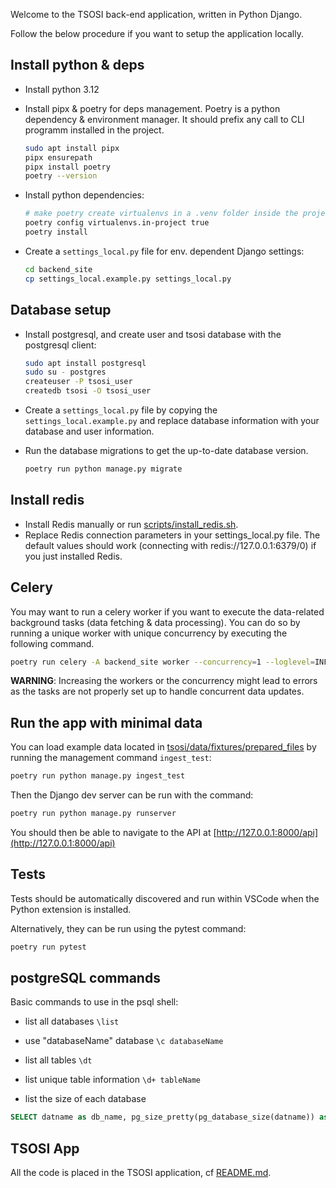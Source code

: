 

Welcome to the TSOSI back-end application, written in Python Django.

Follow the below procedure if you want to setup the application locally.

## Install python & deps

* Install python 3.12

* Install pipx & poetry for deps management. Poetry is a python dependency & environment manager. It should prefix any call to CLI programm installed in the project. 
    ```bash
    sudo apt install pipx
    pipx ensurepath
    pipx install poetry
    poetry --version
    ```

* Install python dependencies:
    ```bash
    # make poetry create virtualenvs in a .venv folder inside the project folder
    poetry config virtualenvs.in-project true
    poetry install
    ```

* Create a `settings_local.py` file for env. dependent Django settings:
    ```bash
    cd backend_site
    cp settings_local.example.py settings_local.py
    ```

## Database setup
* Install postgresql, and create user and tsosi database with the postgresql client:
    ```bash
    sudo apt install postgresql
    sudo su - postgres
    createuser -P tsosi_user
    createdb tsosi -O tsosi_user
    ```
* Create a `settings_local.py` file by copying the `settings_local.example.py` and replace database information with your database and user information.

* Run the database migrations to get the up-to-date database version.
    ```bash
    poetry run python manage.py migrate
    ```

## Install redis

* Install Redis manually or run [scripts/install_redis.sh](/scripts/install_redis.sh).
* Replace Redis connection parameters in your settings_local.py file. The default values should work (connecting with redis://127.0.0.1:6379/0) if you just installed Redis. 

## Celery

You may want to run a celery worker if you want to execute the data-related background tasks (data fetching & data processing).
You can do so by running a unique worker with unique concurrency by executing the following command.

```bash
poetry run celery -A backend_site worker --concurrency=1 --loglevel=INFO
```

**WARNING**: Increasing the workers or the concurrency might lead to errors as the tasks are not properly set up to handle concurrent data updates.

## Run the app with minimal data

You can load example data located in [tsosi/data/fixtures/prepared_files](./tsosi/data/fixtures/prepared_files/) by running the management command `ingest_test`:

```bash
poetry run python manage.py ingest_test
```

Then the Django dev server can be run with the command:

```bash
poetry run python manage.py runserver
```

You should then be able to navigate to the API at [http://127.0.0.1:8000/api](http://127.0.0.1:8000/api)

## Tests

Tests should be automatically discovered and run within VSCode when the Python extension is installed.

Alternatively, they can be run using the pytest command:
```bash
poetry run pytest
```

## postgreSQL commands

Basic commands to use in the psql shell:

* list all databases `\list`

* use "databaseName" database `\c databaseName`

* list all tables `\dt`

* list unique table information `\d+ tableName`

* list the size of each database
```sql
SELECT datname as db_name, pg_size_pretty(pg_database_size(datname)) as db_usage FROM pg_database;
```


## TSOSI App

All the code is placed in the TSOSI application, cf [README.md](tsosi/README.md).